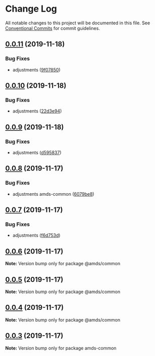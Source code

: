 # Change Log

All notable changes to this project will be documented in this file.
See [Conventional Commits](https://conventionalcommits.org) for commit guidelines.

## [0.0.11](https://github.com/diegoavieira/amds/compare/v0.0.10...v0.0.11) (2019-11-18)

### Bug Fixes

- adjustments ([9f07850](https://github.com/diegoavieira/amds/commit/9f07850967d24787b2493219ba83646bc732b181))

## [0.0.10](https://github.com/diegoavieira/amds/compare/v0.0.9...v0.0.10) (2019-11-18)

### Bug Fixes

- adjustments ([22d3e94](https://github.com/diegoavieira/amds/commit/22d3e9488cfc0e68467a0247aa6b27a0f0952b4d))

## [0.0.9](https://github.com/diegoavieira/amds/compare/v0.0.8...v0.0.9) (2019-11-18)

### Bug Fixes

- adjustments ([d595837](https://github.com/diegoavieira/amds/commit/d59583791b11ef42920aa2acae79c462899a9f25))

## [0.0.8](https://github.com/diegoavieira/amds/compare/v0.0.7...v0.0.8) (2019-11-17)

### Bug Fixes

- adjustments amds-common ([6079be8](https://github.com/diegoavieira/amds/commit/6079be820b133af3be564951850fd6eb8173e7fa))

## [0.0.7](https://github.com/diegoavieira/amds/compare/v0.0.6...v0.0.7) (2019-11-17)

### Bug Fixes

- adjustments ([f6d753d](https://github.com/diegoavieira/amds/commit/f6d753d7c6c9bee9f7b64f9a71543b4e638ddd9e))

## [0.0.6](https://github.com/diegoavieira/amds/compare/v0.0.5...v0.0.6) (2019-11-17)

**Note:** Version bump only for package @amds/common

## [0.0.5](https://github.com/diegoavieira/amds/compare/v0.0.4...v0.0.5) (2019-11-17)

**Note:** Version bump only for package @amds/common

## [0.0.4](https://github.com/diegoavieira/amds/compare/v0.0.3...v0.0.4) (2019-11-17)

**Note:** Version bump only for package @amds/common

## [0.0.3](https://github.com/diegoavieira/amds/compare/v0.0.2...v0.0.3) (2019-11-17)

**Note:** Version bump only for package amds-common
